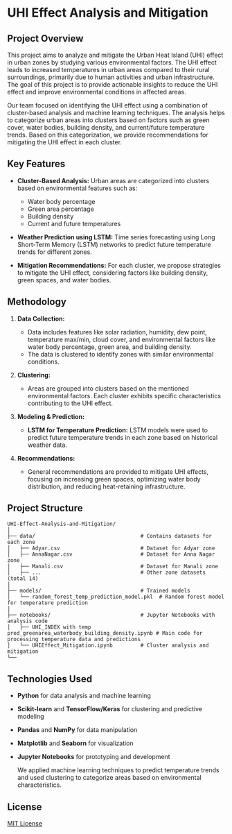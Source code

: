 # UHI Effect Analysis and Mitigation

## Project Overview

This project aims to analyze and mitigate the Urban Heat Island (UHI) effect in urban zones by studying various environmental factors. The UHI effect leads to increased temperatures in urban areas compared to their rural surroundings, primarily due to human activities and urban infrastructure. The goal of this project is to provide actionable insights to reduce the UHI effect and improve environmental conditions in affected areas.

Our team focused on identifying the UHI effect using a combination of cluster-based analysis and machine learning techniques. The analysis helps to categorize urban areas into clusters based on factors such as green cover, water bodies, building density, and current/future temperature trends. Based on this categorization, we provide recommendations for mitigating the UHI effect in each cluster.

## Key Features

- **Cluster-Based Analysis:** Urban areas are categorized into clusters based on environmental features such as:
  - Water body percentage
  - Green area percentage
  - Building density
  - Current and future temperatures
  
- **Weather Prediction using LSTM:** Time series forecasting using Long Short-Term Memory (LSTM) networks to predict future temperature trends for different zones.
  
- **Mitigation Recommendations:** For each cluster, we propose strategies to mitigate the UHI effect, considering factors like building density, green spaces, and water bodies.

## Methodology

1. **Data Collection:**
   - Data includes features like solar radiation, humidity, dew point, temperature max/min, cloud cover, and environmental factors like water body percentage, green area, and building density.
   - The data is clustered to identify zones with similar environmental conditions.

2. **Clustering:**
   - Areas are grouped into clusters based on the mentioned environmental factors. Each cluster exhibits specific characteristics contributing to the UHI effect.
   
3. **Modeling & Prediction:**
   - **LSTM for Temperature Prediction:** LSTM models were used to predict future temperature trends in each zone based on historical weather data.
   
4. **Recommendations:**
   - General recommendations are provided to mitigate UHI effects, focusing on increasing green spaces, optimizing water body distribution, and reducing heat-retaining infrastructure.

## Project Structure
```
UHI-Effect-Analysis-and-Mitigation/
│
├── data/                                  # Contains datasets for each zone
│   ├── Adyar.csv                          # Dataset for Adyar zone
│   ├── AnnaNagar.csv                      # Dataset for Anna Nagar zone
│   ├── Manali.csv                         # Dataset for Manali zone
│   ├── ...                                # Other zone datasets (total 14)
│
├── models/                                # Trained models
│   └── random_forest_temp_prediction_model.pkl  # Random forest model for temperature prediction
│
├── notebooks/                             # Jupyter Notebooks with analysis code                
│   ├── UHI_INDEX with temp pred_greenarea_waterbody_building_density.ipynb # Main code for processing temperature data and predictions
│   └── UHIEffect_Mitigation.ipynb         # Cluster analysis and mitigation
└── 
```



## Technologies Used

- **Python** for data analysis and machine learning
- **Scikit-learn** and **TensorFlow/Keras** for clustering and predictive modeling
- **Pandas** and **NumPy** for data manipulation
- **Matplotlib** and **Seaborn** for visualization
- **Jupyter Notebooks** for prototyping and development

    We applied machine learning techniques to predict temperature trends and used clustering to categorize areas based on environmental characteristics. 

## License

[MIT License](LICENSE)

